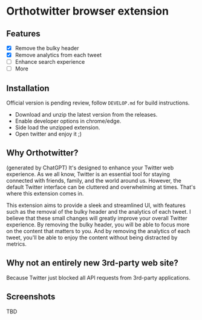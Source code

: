 # Orthotwitter browser extension

## Features
- [x] Remove the bulky header
- [x] Remove analytics from each tweet
- [ ] Enhance search experience
- [ ] More

## Installation
Official version is pending review, follow `DEVELOP.md` for build instructions.

  * Download and unzip the latest version from the releases.
  * Enable developer options in chrome/edge.
  * Side load the unzipped extension.
  * Open twitter and enjoy it ;)

## Why Orthotwitter?
(generated by ChatGPT)
It's designed to enhance your Twitter web experience.
As we all know, Twitter is an essential tool for staying connected with friends,
family, and the world around us.
However, the default Twitter interface can be cluttered and overwhelming at
times. That's where this extension comes in.

This extension aims to provide a sleek and streamlined UI, with features such as
the removal of the bulky header and the analytics of each tweet. I believe that
these small changes will greatly improve your overall Twitter experience. By
removing the bulky header, you will be able to focus more on the content that
matters to you. And by removing the analytics of each tweet, you'll be able to
enjoy the content without being distracted by metrics.

## Why not an entirely new 3rd-party web site?
Because Twitter just blocked all API requests from 3rd-party applications.

## Screenshots
TBD

